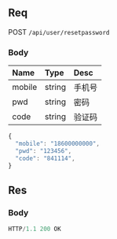 ## Req
POST `/api/user/resetpassword`

### Body
| Name   | Type   | Desc   |
|:-------|:-------|:-------|
| mobile | string | 手机号 |
| pwd    | string | 密码   |
| code   | string | 验证码 |

```js
{
  "mobile": "18600000000",
  "pwd": "123456",
  "code": "841114",
}
```

## Res
### Body
```js
HTTP/1.1 200 OK
```
